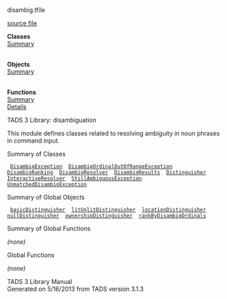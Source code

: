 <span class="title">disambig.t</span><span class="type">file</span>

[source file](../source/disambig.t.html)

**Classes**  
[Summary](#_ClassSummary_)  
 

**Objects**  
[Summary](#_ObjectSummary_)  
 

**Functions**  
[Summary](#_FunctionSummary_)  
[Details](#_Functions_)

<div class="fdesc">

TADS 3 Library: disambiguation

This module defines classes related to resolving ambiguity in noun
phrases in command input.

</div>

<span id="_ClassSummary_"></span>

<div class="mjhd">

<span class="hdln">Summary of Classes</span>  

</div>

` `[`DisambigException`](../object/DisambigException.html)`  `[`DisambigOrdinalOutOfRangeException`](../object/DisambigOrdinalOutOfRangeException.html)`  `[`DisambigRanking`](../object/DisambigRanking.html)`  `[`DisambigResolver`](../object/DisambigResolver.html)`  `[`DisambigResults`](../object/DisambigResults.html)`  `[`Distinguisher`](../object/Distinguisher.html)`  `[`InteractiveResolver`](../object/InteractiveResolver.html)`  `[`StillAmbiguousException`](../object/StillAmbiguousException.html)`  `[`UnmatchedDisambigException`](../object/UnmatchedDisambigException.html)`  `
<span id="_ObjectSummary_"></span>

<div class="mjhd">

<span class="hdln">Summary of Global Objects</span>  

</div>

` `[`basicDistinguisher`](../object/basicDistinguisher.html)`  `[`litUnlitDistinguisher`](../object/litUnlitDistinguisher.html)`  `[`locationDistinguisher`](../object/locationDistinguisher.html)`  `[`nullDistinguisher`](../object/nullDistinguisher.html)`  `[`ownershipDistinguisher`](../object/ownershipDistinguisher.html)`  `[`rankByDisambigOrdinals`](../object/rankByDisambigOrdinals.html)`  `
<span id="FunctionSummary_"></span>

<div class="mjhd">

<span class="hdln">Summary of Global Functions</span>  

</div>

*(none)* <span id="_Functions_"></span>

<div class="mjhd">

<span class="hdln">Global Functions</span>  

</div>

*(none)*

<div class="ftr">

TADS 3 Library Manual  
Generated on 5/16/2013 from TADS version 3.1.3

</div>

